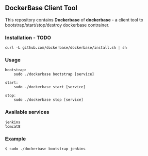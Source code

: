 ## DockerBase Client Tool


This repository contains **Dockerbase** of **dockerbase** - a client tool to bootstrap/start/stop/destroy dockerbase contrainer.


### Installation - TODO

    curl -L github.com/dockerbase/dockerbase/install.sh | sh

### Usage

    bootstrap:
        sudo ./dockerbase bootstrap [service]

    start:
        sudo ./dockerbase start [service]

    stop:
        sudo ./dockerbase stop [service]

### Available services

    jenkins
    tomcat8

### Example

    $ sudo ./dockerbase bootstrap jenkins
